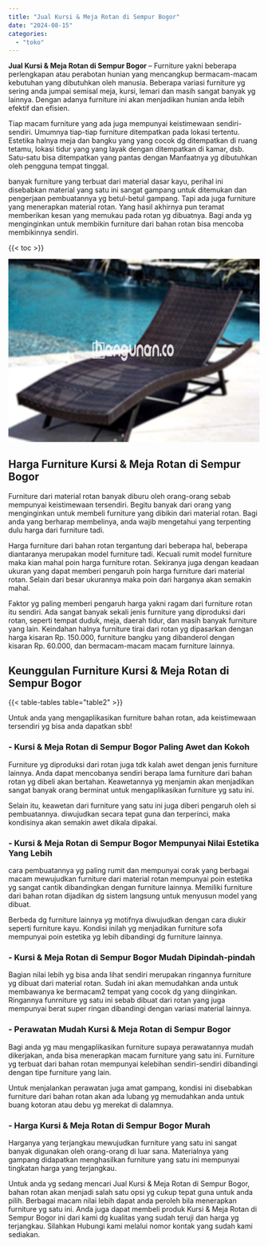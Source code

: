 ```yaml
---
title: "Jual Kursi & Meja Rotan di Sempur Bogor"
date: "2024-08-15"
categories: 
  - "toko"
---
```


**Jual Kursi & Meja Rotan di Sempur Bogor** – Furniture yakni beberapa perlengkapan atau perabotan hunian yang mencangkup bermacam-macam kebutuhan yang dibutuhkan oleh manusia. Beberapa variasi furniture yg sering anda jumpai semisal meja, kursi, lemari dan masih sangat banyak yg lainnya. Dengan adanya furniture ini akan menjadikan hunian anda lebih efektif dan efisien.

Tiap macam furniture yang ada juga mempunyai keistimewaan sendiri-sendiri. Umumnya tiap-tiap furniture ditempatkan pada lokasi tertentu. Estetika halnya meja dan bangku yang yang cocok dg ditempatkan di ruang tetamu, lokasi tidur yang yang layak dengan ditempatkan di kamar, dsb. Satu-satu bisa ditempatkan yang pantas dengan Manfaatnya yg dibutuhkan oleh pengguna tempat tinggal.

banyak furniture yang terbuat dari material dasar kayu, perihal ini disebabkan material yang satu ini sangat gampang untuk ditemukan dan pengerjaan pembuatannya yg betul-betul gampang. Tapi ada juga furniture yang menerapkan material rotan. Yang hasil akhirnya pun teramat memberikan kesan yang memukau pada rotan yg dibuatnya. Bagi anda yg menginginkan untuk membikin furniture dari bahan rotan bisa mencoba membikinnya sendiri.

{{< toc >}}

![Jual Kursi & Meja Rotan di Sempur Bogor](/images/kursi-meja-rotan-murah39.png)

## Harga Furniture Kursi & Meja Rotan di Sempur Bogor

Furniture dari material rotan banyak diburu oleh orang-orang sebab mempunyai keistimewaan tersendiri. Begitu banyak dari orang yang menginginkan untuk membeli furniture yang dibikin dari material rotan. Bagi anda yang berharap membelinya, anda wajib mengetahui yang terpenting dulu harga dari furniture tadi.

Harga furniture dari bahan rotan tergantung dari beberapa hal, beberapa diantaranya merupakan model furniture tadi. Kecuali rumit model furniture maka kian mahal poin harga furniture rotan. Sekiranya juga dengan keadaan ukuran yang dapat memberi pengaruh poin harga furniture dari material rotan. Selain dari besar ukurannya maka poin dari harganya akan semakin mahal.

Faktor yg paling memberi pengaruh harga yakni ragam dari furniture rotan itu sendiri. Ada sangat banyak sekali jenis furniture yang diproduksi dari rotan, seperti tempat duduk, meja, daerah tidur, dan masih banyak furniture yang lain. Keindahan halnya furniture tirai dari rotan yg dipasarkan dengan harga kisaran Rp. 150.000, furniture bangku yang dibanderol dengan kisaran Rp. 60.000, dan bermacam-macam macam furniture lainnya.

## Keunggulan Furniture Kursi & Meja Rotan di Sempur Bogor

{{< table-tables table="table2" >}}

Untuk anda yang mengaplikasikan furniture bahan rotan, ada keistimewaan tersendiri yg bisa anda dapatkan sbb!

### \- Kursi & Meja Rotan di Sempur Bogor Paling Awet dan Kokoh

Furniture yg diproduksi dari rotan juga tdk kalah awet dengan jenis furniture lainnya. Anda dapat mencobanya sendiri berapa lama furniture dari bahan rotan yg dibeli akan bertahan. Keawetannya yg menjamin akan menjadikan sangat banyak orang berminat untuk mengaplikasikan furniture yg satu ini.

Selain itu, keawetan dari furniture yang satu ini juga diberi pengaruh oleh si pembuatannya. diwujudkan secara tepat guna dan terperinci, maka kondisinya akan semakin awet dikala dipakai.

### \- Kursi & Meja Rotan di Sempur Bogor Mempunyai Nilai Estetika Yang Lebih

cara pembuatannya yg paling rumit dan mempunyai corak yang berbagai macam mewujudkan furniture dari material rotan mempunyai poin estetika yg sangat cantik dibandingkan dengan furniture lainnya. Memiliki furniture dari bahan rotan dijadikan dg sistem langsung untuk menyusun model yang dibuat.

Berbeda dg furniture lainnya yg motifnya diwujudkan dengan cara diukir seperti furniture kayu. Kondisi inilah yg menjadikan furniture sofa mempunyai poin estetika yg lebih dibandingi dg furniture lainnya.

### \- Kursi & Meja Rotan di Sempur Bogor Mudah Dipindah-pindah

Bagian nilai lebih yg bisa anda lihat sendiri merupakan ringannya furniture yg dibuat dari material rotan. Sudah ini akan memudahkan anda untuk membawanya ke bermacam2 tempat yang cocok dg yang diinginkan. Ringannya funrniture yg satu ini sebab dibuat dari rotan yang juga mempunyai berat super ringan dibandingi dengan variasi material lainnya.

### \- Perawatan Mudah Kursi & Meja Rotan di Sempur Bogor

Bagi anda yg mau mengaplikasikan furniture supaya perawatannya mudah dikerjakan, anda bisa menerapkan macam furniture yang satu ini. Furniture yg terbuat dari bahan rotan mempunyai kelebihan sendiri-sendiri dibandingi dengan tipe furniture yang lain.

Untuk menjalankan perawatan juga amat gampang, kondisi ini disebabkan furniture dari bahan rotan akan ada lubang yg memudahkan anda untuk buang kotoran atau debu yg merekat di dalamnya.

### \- Harga Kursi & Meja Rotan di Sempur Bogor Murah

Harganya yang terjangkau mewujudkan furniture yang satu ini sangat banyak digunakan oleh orang-orang di luar sana. Materialnya yang gampang didapatkan menghasilkan furniture yang satu ini mempunyai tingkatan harga yang terjangkau.

Untuk anda yg sedang mencari Jual Kursi & Meja Rotan di Sempur Bogor, bahan rotan akan menjadi salah satu opsi yg cukup tepat guna untuk anda pilih. Berbagai macam nilai lebih dapat anda peroleh bila menerapkan furniture yg satu ini. Anda juga dapat membeli produk Kursi & Meja Rotan di Sempur Bogor ini dari kami dg kualitas yang sudah teruji dan harga yg terjangkau. Silahkan Hubungi kami melalui nomor kontak yang sudah kami sediakan.
